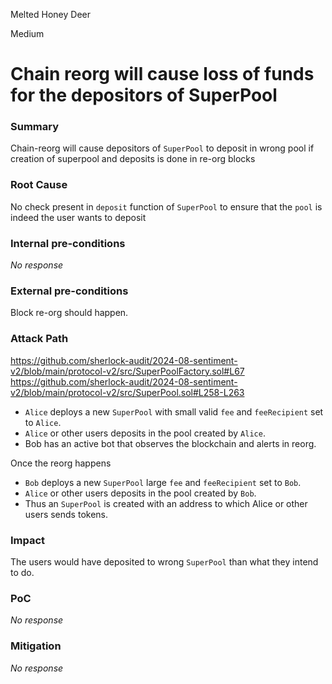 Melted Honey Deer

Medium

# Chain reorg will cause loss of funds for the depositors of SuperPool

### Summary

Chain-reorg will cause depositors of `SuperPool` to deposit in wrong pool if creation of superpool and deposits is done in re-org blocks

### Root Cause

No check present in `deposit` function of `SuperPool` to ensure that the `pool` is indeed the user wants to deposit

### Internal pre-conditions


_No response_

### External pre-conditions

Block re-org should happen.

### Attack Path
https://github.com/sherlock-audit/2024-08-sentiment-v2/blob/main/protocol-v2/src/SuperPoolFactory.sol#L67 
https://github.com/sherlock-audit/2024-08-sentiment-v2/blob/main/protocol-v2/src/SuperPool.sol#L258-L263 

* `Alice` deploys a new `SuperPool` with small valid `fee` and `feeRecipient` set to `Alice`.
* `Alice` or other users deposits in the pool created by `Alice`.
* Bob has an active bot that observes the blockchain and alerts in reorg.

Once the reorg happens
* `Bob` deploys a new `SuperPool` large `fee` and `feeRecipient` set to `Bob`.
* `Alice` or other users deposits in the pool created by `Bob`.
* Thus an `SuperPool` is created with an address to which Alice or other users sends tokens.



### Impact

The users would have deposited to wrong `SuperPool` than what they intend to do.  

### PoC

_No response_

### Mitigation

_No response_